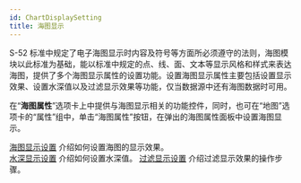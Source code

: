```yaml
---
id: ChartDisplaySetting
title: 海图显示
---
```

S-52 标准中规定了电子海图显示时内容及符号等方面所必须遵守的法则，海图模块以此标准为基础，能以标准中规定的点、线、面、文本等显示风格和样式来表达海图，提供了多个海图显示属性的设置功能。设置海图显示属性主要包括设置显示效果、设置水深值以及过滤显示效果等功能，仅当数据源中还有海图数据时可用。

在“**海图属性**”选项卡上中提供与海图显示相关的功能控件，同时，也可在“地图”选项卡的“属性”组中，单击“海图属性”按钮，在弹出的海图属性面板中设置海图显示。

[海图显示设置](DisplaySetting) 介绍如何设置海图的显示效果。  
[水深显示设置](DeepLineSetting) 介绍如何设置水深值。 
[过滤显示设置](DisplayFilter) 介绍过滤显示效果的操作步骤。